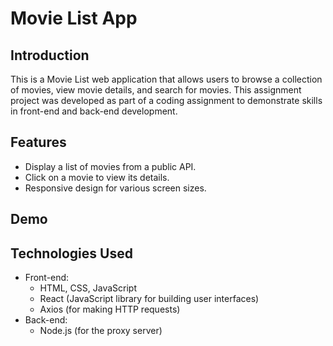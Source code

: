 # Movie List App

## Introduction

This is a Movie List web application that allows users to browse a collection of movies, view movie details, and search for movies. This assignment project was developed as part of a coding assignment to demonstrate skills in front-end and back-end development.

## Features

- Display a list of movies from a public API.
- Click on a movie to view its details.
- Responsive design for various screen sizes.

## Demo

## Technologies Used

- Front-end:
  - HTML, CSS, JavaScript
  - React (JavaScript library for building user interfaces)
  - Axios (for making HTTP requests)
- Back-end:
  - Node.js (for the proxy server)

